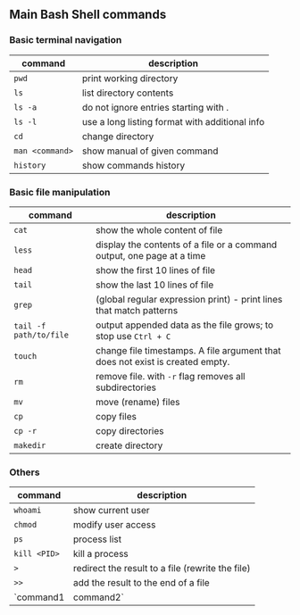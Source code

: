## Main Bash Shell commands

### Basic terminal navigation
command|description|
|---|---|
`pwd`|print working directory
`ls`|list directory contents
`ls -a`|do not ignore entries starting with .
`ls -l`|use a long listing format with additional info
`cd`|change directory
`man <command>`|show manual of given command
`history`|show commands history

### Basic file manipulation
command|description|
|---|---|
`cat`|show  the whole content of file
`less`|display the contents of a file or a command output, one page at a time
`head`|show the first 10 lines of file
`tail`|show the last 10 lines of file
`grep`|(global regular expression print) - print lines that match patterns
`tail -f path/to/file`|output appended data as the file grows; to stop use `Ctrl + C`
`touch`|change file timestamps. A file argument that does not exist is created empty.
`rm`|remove file. with `-r` flag removes all subdirectories
`mv`|move (rename) files
`cp`|copy files
`cp -r`|copy directories
`makedir`|create directory

### Others
command|description|
|---|---|
`whoami`|show current user
 `chmod`|modify user access
`ps`|process list
`kill <PID>`|kill a process
`>`|redirect the result to a file (rewrite the file)
`>>`|add the result to the end of a file
`command1 | command2`|chain commands: `cat file | grep one | grep two`
